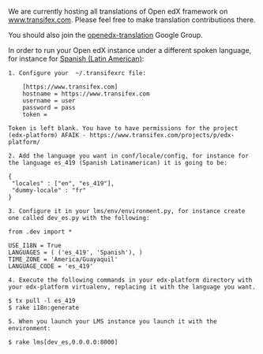 We are currently hosting all translations of Open edX framework on www.transifex.com. Please feel free to make translation contributions there.

You should also join the [openedx-translation](https://groups.google.com/forum/#!forum/openedx-translation) Google Group.

In order to run your Open edX instance under a different spoken language, for instance for [Spanish (Latin American)](https://www.transifex.com/projects/p/edx-platform/language/es_419/):

```
1. Configure your  ~/.transifexrc file:

    [https://www.transifex.com]
    hostname = https://www.transifex.com
    username = user
    password = pass
    token =

Token is left blank. You have to have permissions for the project (edx-platform) AFAIK - https://www.transifex.com/projects/p/edx-platform/ 

2. Add the language you want in conf/locale/config, for instance for the language es_419 (Spanish Latinamerican) it is going to be: 

{
 "locales" : ["en", "es_419"],
 "dummy-locale" : "fr"
}

3. Configure it in your lms/env/environment.py, for instance create one called dev_es.py with the following: 

from .dev import *

USE_I18N = True
LANGUAGES = ( ('es_419', 'Spanish'), )
TIME_ZONE = 'America/Guayaquil'
LANGUAGE_CODE = 'es_419'

4. Execute the following commands in your edx-platform directory with your edx-platform virtualenv, replacing it with the language you want.

$ tx pull -l es_419
$ rake i18n:generate

5. When you launch your LMS instance you launch it with the environment:

$ rake lms[dev_es,0.0.0.0:8000]
```